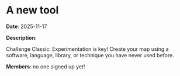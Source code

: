 # A new tool

**Date**: 2025-11-17

**Description**:

Challenge Classic: Experimentation is key! Create your map using a software, language, library, or technique you have never used before.

**Members**: no one signed up yet!
